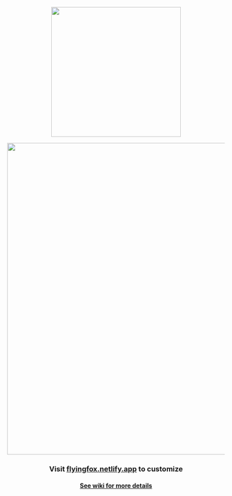 <p align="center"><img width="300" src="https://github.com/akshat46/FlyingFox/blob/v0.1/img/logo.png"></p>

<p align="center"><img width="720" src="https://github.com/akshat46/FlyingFox/blob/v0.1/img/preview-full.png"></p>

<h3 align="center">Visit <a href="http://flyingfox.netlify.app">flyingfox.netlify.app</a> to customize</h3>

#### <p align="center"><a href="https://github.com/akshat46/FlyingFox/wiki">See wiki for more details</a></p>

